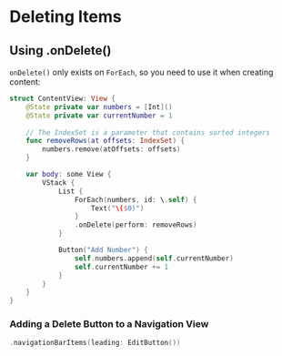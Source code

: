 # Deleting Items



## Using .onDelete()

`onDelete()` only exists on `ForEach`, so you need to use it when creating content:

```swift
struct ContentView: View {
    @State private var numbers = [Int]()
    @State private var currentNumber = 1
    
  	// The IndexSet is a parameter that contains sorted integers
    func removeRows(at offsets: IndexSet) {
        numbers.remove(atOffsets: offsets)
    }

    var body: some View {
        VStack {
            List {
                ForEach(numbers, id: \.self) {
                    Text("\($0)")
                }
                .onDelete(perform: removeRows)
            }

            Button("Add Number") {
                self.numbers.append(self.currentNumber)
                self.currentNumber += 1
            }
        }
    }
}
```



### Adding a Delete Button to a Navigation View

```swift
.navigationBarItems(leading: EditButton())
```

